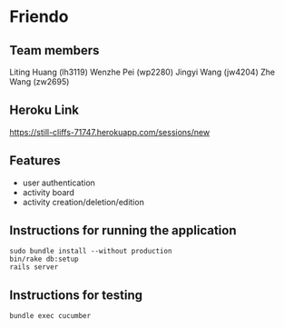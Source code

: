 # Friendo 

## Team members 
Liting Huang (lh3119)
Wenzhe Pei (wp2280)
Jingyi Wang (jw4204)
Zhe Wang (zw2695)

## Heroku Link
https://still-cliffs-71747.herokuapp.com/sessions/new

## Features 
- user authentication 
- activity board 
- activity creation/deletion/edition 

## Instructions for running the application 
```
sudo bundle install --without production
bin/rake db:setup
rails server
```

## Instructions for testing 
```
bundle exec cucumber
```

